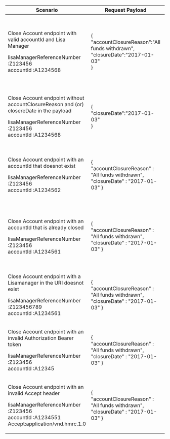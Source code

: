 <table>
    <col width="25%">
    <col width="35%">
    <col width="40%">
    <thead>
        <tr>
            <th>Scenario</th>
            <th>Request Payload</th>
            <th>Response</th>
        </tr>
    </thead>
    <tbody>
        <tr>
            <td><p>Close Account endpoint with valid accountId and Lisa Manager</p><p class ="code--block">lisaManagerReferenceNumber :Z123456<br>accountId :A1234568</p></td>
            <td>
                <p class ="code--block"> {<br>
                                     	  "accountClosureReason":"All funds withdrawn",<br>
                                     	  "closureDate":"2017-01-03"<br>
                                        }
                </p>
            </td>
            <td><p>HTTP status: <code class="code--slim">200 OK</code></p>
                <p class ="code--block"> {<br>
                                         "status": 200,<br>
                                         "success": true,<br>
                                         "data": {<br>
                                           "message": "LISA Account Closed",<br>
                                           "accountId": "A1234568"<br>
                                         }<br>
                                       }
                </p>
            </td>
        </tr>
        <tr>
            <td><p>Close Account endpoint without accountClosureReason and (or) closereDate in the payload</p><p class ="code--block">lisaManagerReferenceNumber :Z123456<br>accountId :A1234568</p></td>
            <td>
                <p class ="code--block"> {<br>
                                     	  "closureDate":"2017-01-03"<br>
                                        }
                </p>
            </td>
            <td><p>HTTP status: <code class="code--slim">400(Bad RequestOK)</code></p>
                <p class ="code--block"> {<br>
                                            "code": "BAD_REQUEST",<br>
                                            "message": "Bad Request"<br>
                                       }
                </p>
            </td>
        </tr>
        <tr>
            <td><p>Close Account endpoint with an accountId that doesnot exist</p><p class ="code--block">lisaManagerReferenceNumber :Z123456<br>accountId :A1234562</p></td>
            <td>
                <p class ="code--block"> {<br>
                                          "accountClosureReason" : "All funds withdrawn",
                                          "closureDate" : "2017-01-03"
                                        }
                </p>
            </td>
            <td><p>HTTP status: <code class="code--slim">404(Not Found)</code></p>
                <p class ="code--block"> {<br>
                                            "code": "INVESTOR_ACCOUNTID_NOT_FOUND",<br>
                                            "message": "The accountId given does not match with HMRC’s records"<br>
                                       }
                </p>
            </td>
        </tr>
        <tr>
            <td><p>Close Account endpoint with an accountId that is already closed</p><p class ="code--block">lisaManagerReferenceNumber :Z123456<br>accountId :A1234561</p></td>
            <td>
                <p class ="code--block"> {<br>
                                          "accountClosureReason" : "All funds withdrawn",
                                          "closureDate" : "2017-01-03"
                                        }
                </p>
            </td>
            <td><p>HTTP status: <code class="code--slim">403(Forbidden)</code></p>
                <p class ="code--block"> {<br>
                                            "code": "INVESTOR_ACCOUNT_ALREADY_CLOSED",<br>
                                            "message": "The LISA account is already closed"<br>
                                       }
                </p>
            </td>
        </tr>
        <tr>
            <td><p>Close Account endpoint with a Lisamanager in the URI doesnot exist</p><p class ="code--block">lisaManagerReferenceNumber :Z123456789<br>accountId :A1234561</p></td>
            <td>
                <p class ="code--block"> {<br>
                                          "accountClosureReason" : "All funds withdrawn",
                                          "closureDate" : "2017-01-03"
                                        }
                </p>
            </td>
            <td><p>HTTP status: <code class="code--slim">404</code></p>
                <p class ="code--block"> {<br>
                                            "code": "NOT_FOUND",<br>
                                            "message": "Resource was not found"<br>
                                       }
                </p>
            </td>
        </tr>
        <tr>
            <td><p>Close Account endpoint with an invalid Authorization Bearer token</p><p class ="code--block">lisaManagerReferenceNumber :Z123456<br>accountId :A12345</p></td>
            <td>
                <p class ="code--block"> {<br>
                                          "accountClosureReason" : "All funds withdrawn",
                                          "closureDate" : "2017-01-03"
                                        }
                </p>
            </td>
            <td><p>HTTP status: <code class="code--slim">401(Unauthorized)</code></p>
                <p class ="code--block"> {<br>
                                            "code": "INVALID_CREDENTIALS",<br>
                                            "message": "Invalid Authentication information provided"<br>
                                       }
                </p>
            </td>
        </tr>
        <tr>
            <td><p>Close Account endpoint with an invalid Accept header</p><p class ="code--block">lisaManagerReferenceNumber :Z123456<br>accountId :A1234551<br>Accept:application/vnd.hmrc.1.0</p></td>
            <td>
                <p class ="code--block"> {<br>
                                          "accountClosureReason" : "All funds withdrawn",
                                          "closureDate" : "2017-01-03"
                                        }
                </p>
            </td>
            <td><p>HTTP status: <code class="code--slim">406(Not Acceptable)</code></p>
                <p class ="code--block"> {<br>
                                            "code": "ACCEPT_HEADER_INVALID",<br>
                                            "message": "The accept header is missing or invalid"<br>
                                       }
                </p>
            </td>
        </tr>
    </tbody>
</table>